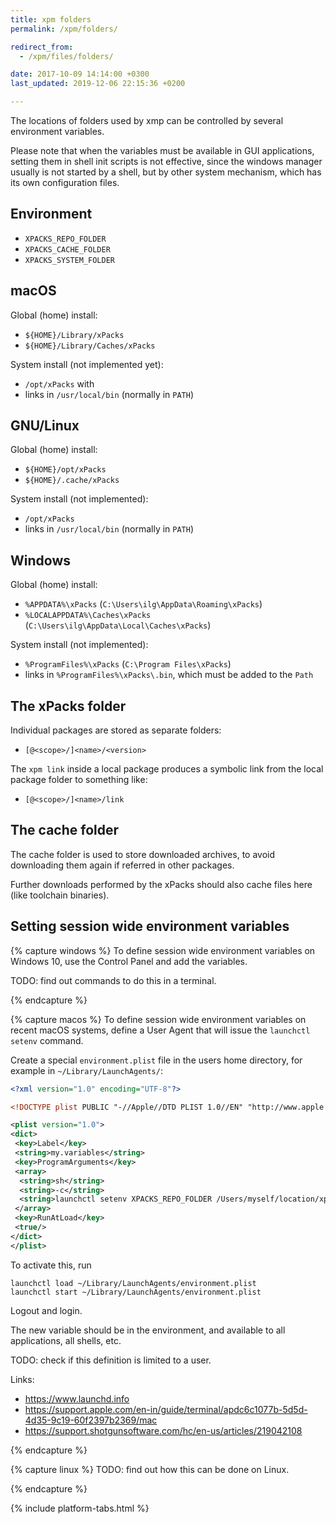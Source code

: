 ```yaml
---
title: xpm folders
permalink: /xpm/folders/

redirect_from:
  - /xpm/files/folders/

date: 2017-10-09 14:14:00 +0300
last_updated: 2019-12-06 22:15:36 +0200

---
```


The locations of folders used by xmp can be controlled by several environment
variables.

Please note that when the variables must be available in GUI applications,
setting them in shell init scripts is not effective, since the windows manager
usually is not started by a shell, but by other system mechanism, which has
its own configuration files.

## Environment

* `XPACKS_REPO_FOLDER`
* `XPACKS_CACHE_FOLDER`
* `XPACKS_SYSTEM_FOLDER`

## macOS

Global (home) install:

* `${HOME}/Library/xPacks`
* `${HOME}/Library/Caches/xPacks`

System install (not implemented yet):

* `/opt/xPacks` with
* links in `/usr/local/bin` (normally in `PATH`)

## GNU/Linux

Global (home) install:

* `${HOME}/opt/xPacks`
* `${HOME}/.cache/xPacks`

System install (not implemented):

* `/opt/xPacks`
* links in `/usr/local/bin` (normally in `PATH`)

## Windows

Global (home) install:

* `%APPDATA%\xPacks` (`C:\Users\ilg\AppData\Roaming\xPacks`)
* `%LOCALAPPDATA%\Caches\xPacks` (`C:\Users\ilg\AppData\Local\Caches\xPacks`)

System install (not implemented):

* `%ProgramFiles%\xPacks` (`C:\Program Files\xPacks`)
* links in `%ProgramFiles%\xPacks\.bin`, which must be added to the `Path`

## The xPacks folder

Individual packages are stored as separate folders:

* `[@<scope>/]<name>/<version>`

The `xpm link` inside a local package produces a symbolic link from
the local package folder to something like:

* `[@<scope>/]<name>/link`

## The cache folder

The cache folder is used to store downloaded archives, to avoid
downloading them again if referred in other packages.

Further downloads performed by the xPacks should also cache files
here (like toolchain binaries).

## Setting session wide environment variables

{% capture windows %}
To define session wide environment variables on Windows 10, use the 
Control Panel and add the variables.

TODO: find out commands to do this in a terminal.

{% endcapture %}

{% capture macos %}
To define session wide environment variables on recent macOS systems,
define a User Agent that will issue the `launchctl setenv` command.

Create a special `environment.plist` file in the users home directory,
for example in `~/Library/LaunchAgents/`:

```xml
<?xml version="1.0" encoding="UTF-8"?>

<!DOCTYPE plist PUBLIC "-//Apple//DTD PLIST 1.0//EN" "http://www.apple.com/DTDs/PropertyList-1.0.dtd">

<plist version="1.0">
<dict>
 <key>Label</key>
 <string>my.variables</string>
 <key>ProgramArguments</key>
 <array>
  <string>sh</string>
  <string>-c</string>
  <string>launchctl setenv XPACKS_REPO_FOLDER /Users/myself/location/xpacks</string>
 </array>
 <key>RunAtLoad</key>
 <true/>
</dict>
</plist>
```

To activate this, run

```console
launchctl load ~/Library/LaunchAgents/environment.plist
launchctl start ~/Library/LaunchAgents/environment.plist
```

Logout and login.

The new variable should be in the environment, and available to
all applications, all shells, etc.

TODO: check if this definition is limited to a user.

Links:

- https://www.launchd.info
- https://support.apple.com/en-in/guide/terminal/apdc6c1077b-5d5d-4d35-9c19-60f2397b2369/mac
- https://support.shotgunsoftware.com/hc/en-us/articles/219042108

{% endcapture %}

{% capture linux %}
TODO: find out how this can be done on Linux.

{% endcapture %}

{% include platform-tabs.html %}
